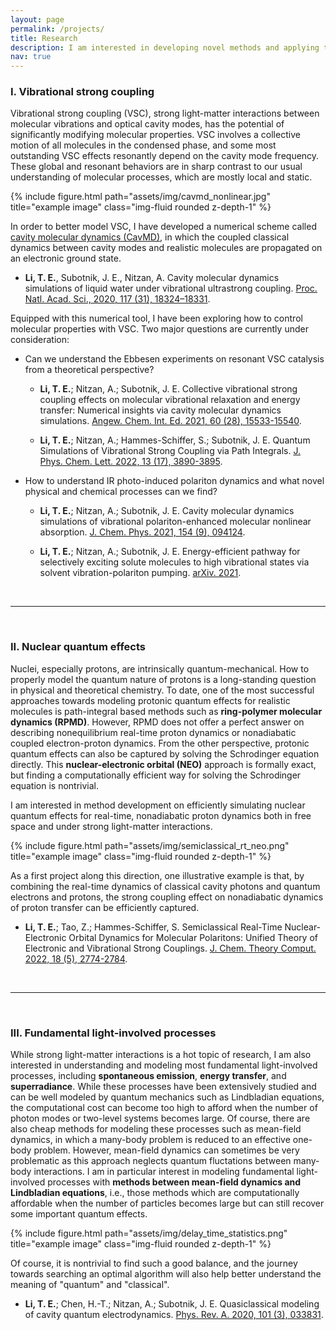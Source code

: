 ```yaml
---
layout: page
permalink: /projects/
title: Research
description: I am interested in developing novel methods and applying these methods to some exciting problems.
nav: true
---
```


### I. Vibrational strong coupling


Vibrational strong coupling (VSC), strong light-matter interactions between molecular vibrations and optical cavity modes, has the potential of significantly modifying molecular properties. VSC involves a collective motion of all molecules in the condensed phase, and some most outstanding VSC effects resonantly depend on the cavity mode frequency. These global and resonant behaviors are in sharp contrast to our usual understanding of molecular processes, which are mostly local and static.

<div class="row justify-content-sm-center">
    <div class="col-sm-8 mt-3 mt-md-0">
        {% include figure.html path="assets/img/cavmd_nonlinear.jpg" title="example image" class="img-fluid rounded z-depth-1" %}
    </div>
</div>

In order to better model VSC, I have developed a numerical scheme called [cavity molecular dynamics (CavMD)](https://github.com/TaoELi/cavity-md-ipi), in which the coupled classical dynamics between cavity modes and realistic molecules are propagated on an electronic ground state.

* **Li, T. E.**, Subotnik, J. E., Nitzan, A. Cavity molecular dynamics simulations of liquid water under vibrational ultrastrong coupling. [Proc. Natl. Acad. Sci., 2020, 117 (31), 18324–18331](https://doi.org/10.1073/pnas.2009272117).

Equipped with this numerical tool, I have been exploring how to control molecular properties with VSC. Two major questions are currently under consideration:

* Can we understand the Ebbesen experiments on resonant VSC catalysis from a theoretical perspective?

  * **Li, T. E.**; Nitzan, A.; Subotnik, J. E. Collective vibrational strong coupling effects on molecular vibrational relaxation and energy transfer: Numerical insights via cavity molecular dynamics simulations. [Angew. Chem. Int. Ed. 2021, 60 (28), 15533-15540]( https://doi.org/10.1002/anie.202103920).

  * **Li, T. E.**; Nitzan, A.; Hammes-Schiffer, S.; Subotnik, J. E. Quantum Simulations of Vibrational Strong Coupling via Path Integrals. [J. Phys. Chem. Lett. 2022, 13 (17), 3890-3895](https://doi.org/10.1021/acs.jpclett.2c00613).

* How to understand IR photo-induced polariton dynamics and what novel physical and chemical processes can we find?
  * **Li, T. E.**; Nitzan, A.; Subotnik, J. E. Cavity molecular dynamics simulations of vibrational polariton-enhanced molecular nonlinear absorption. [J. Chem. Phys. 2021, 154 (9), 094124](https://doi.org/10.1063/5.0037623).

  * **Li, T. E.**; Nitzan, A.; Subotnik, J. E. Energy-efficient pathway for selectively exciting solute molecules to high vibrational states via solvent vibration-polariton pumping. [arXiv. 2021](https://arxiv.org/abs/2104.15121).


<br>
<hr>
<br>

### II. Nuclear quantum effects

Nuclei, especially protons, are intrinsically quantum-mechanical. How to properly model the quantum nature of protons is a long-standing question in physical and theoretical chemistry. To date, one of the most successful approaches towards modeling protonic quantum effects for realistic molecules is path-integral based methods such as **ring-polymer molecular dynamics (RPMD)**. However, RPMD does not offer a perfect answer on  describing nonequilibrium real-time proton dynamics  or nonadiabatic coupled electron-proton dynamics. From the other perspective, protonic quantum effects can also be captured by solving the Schrodinger equation directly. This **nuclear-electronic orbital (NEO)** approach is formally exact, but finding a computationally efficient way for solving  the Schrodinger equation is nontrivial.

I am interested in method development on efficiently simulating nuclear quantum effects for real-time, nonadiabatic proton dynamics both in free space and under strong light-matter interactions.

<div class="row justify-content-sm-center">
    <div class="col-sm-8 mt-3 mt-md-0">
        {% include figure.html path="assets/img/semiclassical_rt_neo.png" title="example image" class="img-fluid rounded z-depth-1" %}
    </div>
</div>

As a first project along this direction, one illustrative example is that, by combining the real-time dynamics of classical cavity photons and quantum electrons and protons, the strong coupling effect on nonadiabatic dynamics of proton transfer can be efficiently captured.

* **Li, T. E.**; Tao, Z.; Hammes-Schiffer, S. Semiclassical Real-Time Nuclear-Electronic Orbital Dynamics for Molecular Polaritons: Unified Theory of Electronic and Vibrational Strong Couplings. [J. Chem. Theory Comput. 2022, 18 (5), 2774-2784](https://doi.org/10.1021/acs.jctc.2c00096).

<br>
<hr>
<br>

### III. Fundamental light-involved processes

While strong light-matter interactions is a hot topic of research, I am also interested in understanding and modeling most fundamental light-involved processes, including **spontaneous emission**, **energy transfer**, and **superradiance**. While these processes have been extensively studied and can be well modeled by quantum mechanics such as Lindbladian equations, the computational cost can become too high to afford when the number of photon modes or two-level systems becomes large. Of course, there are also cheap methods for modeling these processes such as mean-field dynamics, in which a many-body problem is reduced to an effective one-body problem. However, mean-field dynamics can sometimes be very problematic as this approach neglects quantum fluctations between many-body interactions. I am in particular interest in modeling fundamental light-involved processes with **methods between mean-field dynamics and Lindbladian equations**, i.e., those methods which are computationally affordable when the number of particles becomes large but can still recover some important quantum effects.

<div class="row justify-content-sm-center">
    <div class="col-sm-8 mt-3 mt-md-0">
        {% include figure.html path="assets/img/delay_time_statistics.png" title="example image" class="img-fluid rounded z-depth-1" %}
    </div>
</div>

Of course, it is nontrivial to find such a good balance, and the journey towards searching an optimal algorithm will also help better understand the meaning of "quantum" and "classical".

* **Li, T. E.**; Chen, H.-T.; Nitzan, A.; Subotnik, J. E. Quasiclassical modeling of cavity quantum electrodynamics. [Phys. Rev. A. 2020, 101 (3), 033831](https://doi.org/10.1103/PhysRevA.101.033831).

